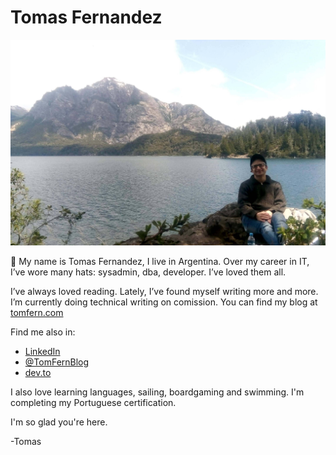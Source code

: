 # Tomas Fernandez

![Me](./media/mountains.jpg)

👋 My name is Tomas Fernandez, I live in Argentina. Over my career in IT, I’ve wore many hats: sysadmin, dba, developer. I’ve loved them all.

I’ve always loved reading. Lately, I’ve found myself writing more and more. I’m currently doing technical writing on comission. You can find my blog at [tomfern.com](https://tomfern.com)

Find me also in:

- [LinkedIn](https://www.linkedin.com/in/pablo-tomas-fernandez-zavalia-b6077514/)
- [@TomFernBlog](https://twitter.com/tomfernblog)
- [dev.to](https://dev.to/tomfern)

I also love learning languages, sailing, boardgaming and swimming. I'm completing my Portuguese certification.

I'm so glad you're here.

-Tomas
